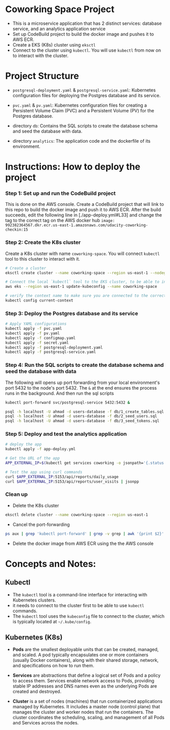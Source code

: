 # Coworking Space Project
- This is a microservice application that has 2 distinct services: database service, and an analytics application service
- Set up CodeBuild project to build the docker image and pushes it to AWS ECR.
- Create a EKS (K8s) cluster using `eksctl`
- Connect to the cluster using `kubectl`. You will use `kubectl` from now on to interact with the cluster.

# Project Structure
- `postgresql-deployment.yaml` & `postgresql-service.yaml`: Kubernetes configuration files for deploying the Postgres database and its service.

- `pvc.yaml` & `pv.yaml`: Kubernetes configuration files for creating a Persistent Volume Claim (PVC) and a Persistent Volume (PV) for the Postgres database.

- directory `db`: Contains the SQL scripts to create the database schema and seed the database with data.

- directory `analytics`: The application code and the dockerfile of its environment.




# Instructions: How to deploy the project
### Step 1: Set up and run the CodeBuild project
This is done on the AWS console. Create a CodeBuild project that will link to this repo to build the docker image and push it to AWS ECR.
After the build succeeds, edit the following line in [./app-deploy.yml#L33] and change the tag to the correct tag on the AWS docker hub
`image: 992382364567.dkr.ecr.us-east-1.amazonaws.com/udacity-coworking-checkin:15`

### Step 2: Create the K8s cluster
Create a K8s cluster with name `coworking-space`. You will connect `kubectl` tool to this cluster to interact with it.

```bash
# Create a cluster
eksctl create cluster --name coworking-space --region us-east-1 --nodegroup-name my-nodes --node-type t3.small --nodes 1 --nodes-min 1 --nodes-max 2

# Connect the local `kubectl` tool to the EKS cluster, to be able to interact with the cluster.
aws eks --region us-east-1 update-kubeconfig --name coworking-space

# verify the context name to make sure you are connected to the correct cluster
kubectl config current-context
```

### Step 3: Deploy the Postgres database and its service
```bash
# Apply YAML configurations
kubectl apply -f pvc.yaml
kubectl apply -f pv.yaml
kubectl apply -f configmap.yaml
kubectl apply -f secret.yaml
kubectl apply -f postgresql-deployment.yaml
kubectl apply -f postgresql-service.yaml
```

### Step 4: Run the SQL scripts to create the database schema and seed the database with data 
The following will opens up port forwarding from your local environment's port 5432 to the node's port 5432. The `&` at the end ensures the process runs in the background. And then run the sql scripts
```bash
kubectl port-forward svc/postgresql-service 5432:5432 &

psql -h localhost -U ahmad -d users-database -f db/1_create_tables.sql
psql -h localhost -U ahmad -d users-database -f db/2_seed_users.sql
psql -h localhost -U ahmad -d users-database -f db/3_seed_tokens.sql
```

### Step 5: Deploy and test the analytics application
```bash
# deploy the app
kubectl apply -f app-deploy.yml

# Get the URL of the app
APP_EXTERNAL_IP=$(kubectl get services coworking -o jsonpath='{.status.loadBalancer.ingress[0].hostname}')

# Test the app using curl commands
curl $APP_EXTERNAL_IP:5153/api/reports/daily_usage
curl $APP_EXTERNAL_IP:5153/api/reports/user_visits | jsonpp
```

### Clean up
- Delete the K8s cluster
```bash
eksctl delete cluster --name coworking-space --region us-east-1
```

- Cancel the port-forwarding
```bash
ps aux | grep 'kubectl port-forward' | grep -v grep | awk '{print $2}' | xargs -r kill
```

- Delete the docker image from AWS ECR using the the AWS console

# Concepts and Notes:
## Kubectl 
- The `kubectl` tool is a command-line interface for interacting with Kubernetes clusters.
- it needs to connect to the cluster first to be able to use `kubectl` commands.
- The `kubectl` tool uses the `kubeconfig` file to connect to the cluster, which is typically located at `~/.kube/config`.

## Kubernetes (K8s)
- **Pods** are the smallest deployable units that can be created, managed, and scaled. A pod typically encapsulates one or more containers (usually Docker containers), along with their shared storage, network, and specifications on how to run them.

- **Services** are abstractions that define a logical set of Pods and a policy to access them. Services enable network access to Pods, providing stable IP addresses and DNS names even as the underlying Pods are created and destroyed.

- **Cluster** is a set of nodes (machines) that run containerized applications managed by Kubernetes. It includes a master node (control plane) that manages the cluster and worker nodes that run the containers. The cluster coordinates the scheduling, scaling, and management of all Pods and Services across the nodes.